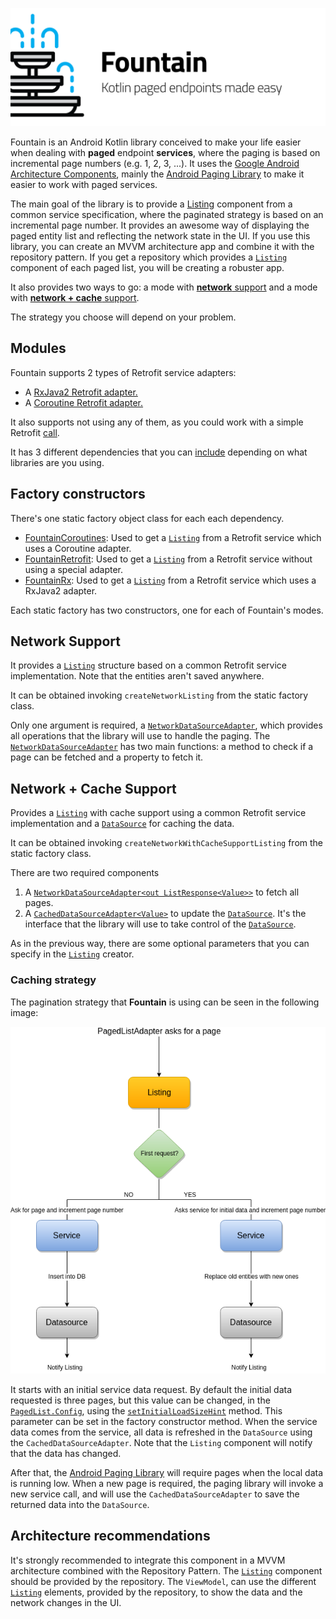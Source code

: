![](images/banner.png)

Fountain is an Android Kotlin library conceived to make your life easier when dealing with **paged** endpoint **services**, where the paging is based on incremental page numbers (e.g. 1, 2, 3, ...).
It uses the [Google Android Architecture Components](https://developer.android.com/topic/libraries/architecture/), mainly the [Android Paging Library] to make it easier to work with paged services.

The main goal of the library is to provide a [Listing](Listing.md) component from a common service specification, where the paginated strategy is based on an incremental page number.
It provides an awesome way of displaying the paged entity list and reflecting the network state in the UI.
If you use this library, you can create an MVVM architecture app and combine it with the repository pattern.
If you get a repository which provides a [`Listing`] component of each paged list, you will be creating a robuster app.

It also provides two ways to go: a mode with [**network** support](#network-support) and a mode with [**network + cache** support](#network--cache-support). 

The strategy you choose will depend on your problem.

## Modules
Fountain supports 2 types of Retrofit service adapters:
- A [RxJava2 Retrofit adapter.](https://github.com/square/retrofit/tree/master/retrofit-adapters/rxjava2)
- A [Coroutine Retrofit adapter.](https://github.com/JakeWharton/retrofit2-kotlin-coroutines-adapter)

It also supports not using any of them, as you could work with a simple Retrofit [call](https://square.github.io/retrofit/2.x/retrofit/retrofit2/Call.html).

It has 3 different dependencies that you can [include](IncludingInProject.md) depending on what libraries are you using.

## Factory constructors
There's one static factory object class for each each dependency.
- [FountainCoroutines](FountainCoroutines.md): Used to get a [`Listing`] from a Retrofit service which uses a Coroutine adapter.
- [FountainRetrofit](FountainRetrifit.md): Used to get a [`Listing`] from a Retrofit service without using a special adapter.
- [FountainRx](FountainRxJava2.md): Used to get a [`Listing`] from a Retrofit service which uses a RxJava2 adapter.

Each static factory has two constructors, one for each of Fountain's modes.

## **Network Support** 

It provides a [`Listing`] structure based on a common Retrofit service implementation. Note that the entities aren't saved anywhere.

It can be obtained invoking `createNetworkListing` from the static factory class.

Only one argument is required, a [`NetworkDataSourceAdapter`], which provides all operations that the library 
will use to handle the paging.
The [`NetworkDataSourceAdapter`] has two main functions: a method to check if a page can be fetched and a property to fetch it.

## **Network + Cache Support** 

Provides a [`Listing`] with cache support using a common Retrofit service implementation and a [`DataSource`] for caching the data.

It can be obtained invoking `createNetworkWithCacheSupportListing` from the static factory class.

There are two required components

1. A [`NetworkDataSourceAdapter<out ListResponse<Value>>`](NetworkDataSourceAdapter.md) to fetch all pages.
1. A [`CachedDataSourceAdapter<Value>`](CachedDataSourceAdapter.md) to update the [`DataSource`].
It's the interface that the library will use to take control of the [`DataSource`].

As in the previous way, there are some optional parameters that you can specify in the [`Listing`](Listing.md) creator.

### Caching strategy
The pagination strategy that **Fountain** is using can be seen in the following image:
<br> <p align="center"> <img src="images/paginationStrategy.png" /> </p>

It starts with an initial service data request.
By default the initial data requested is three pages, but this value can be changed, in the [`PagedList.Config`](https://developer.android.com/reference/android/arch/paging/PagedList.Config.html), using the [`setInitialLoadSizeHint`](https://developer.android.com/reference/android/arch/paging/PagedList.Config.html#initialLoadSizeHint) method.
This parameter can be set in the factory constructor method. 
When the service data comes from the service, all data is refreshed in the `DataSource` using the `CachedDataSourceAdapter`.
Note that the `Listing` component will notify that the data has changed.

After that, the [Android Paging Library] will require pages when the local data is running low.
When a new page is required, the paging library will invoke a new service call, and will use the `CachedDataSourceAdapter` to save the returned data into the `DataSource`.

## Architecture recommendations

It's strongly recommended to integrate this component in a MVVM architecture combined with the Repository Pattern.
The [`Listing`] component should be provided by the repository.
The `ViewModel`, can use the different [`Listing`] elements, provided by the repository, to show the data and the network changes in the UI.

[Android Paging Library]: https://developer.android.com/topic/libraries/architecture/paging/
[`CachedDataSourceAdapter`]: CachedDataSourceAdapter.md
[`DataSource`]: https://developer.android.com/reference/android/arch/paging/DataSource
[`Fountain`]: Fountain.md
[`Listing`]: Listing.md
[`NetworkDataSourceAdapter`]: NetworkDataSourceAdapter.md
